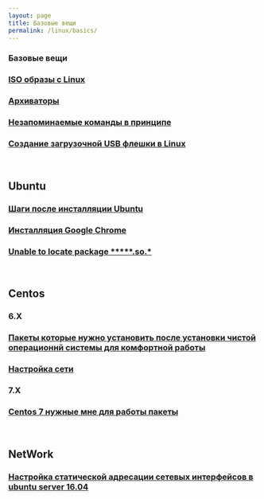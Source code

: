 ```yaml
---
layout: page
title: Базовые вещи
permalink: /linux/basics/
---
```


### Базовые вещи

### [ISO образы с Linux](/linux/basics/distrib/)

### [Архиваторы](/linux/basics/archives/)

### [Незапоминаемые команды в принципе](/linux/basics/commands/)

### [Создание загрузочной USB флешки в Linux](/linux/basics/how-to-make-live-usb-flash/)


<br/>

## Ubuntu

### [Шаги после инсталляции Ubuntu](/linux/basics/ubuntu/steps-after-installation/)

### [Инсталляция Google Chrome](/linux/basics/ubuntu/chrome/)


### [Unable to locate package *****.so.*](/linux/basics/ubuntu/Install-package-for-missing-libraries/)


<br/>

## Centos

### 6.X

### [Пакеты которые нужно установить после установки чистой операционнй системы для комфортной работы](/linux/basics/centos/6/steps-after-installation/)


### [Настройка сети](/linux/basics/centos/6/network-setup/)


### 7.X

### [Centos 7 нужные мне для работы пакеты](/linux/basics/centos/7/steps-after-installation/)



<br/>

## NetWork

### [Настройка статической адресации сетевых интерфейсов в ubuntu server 16.04](/linux/basics/ubuntu/static-networking/)
